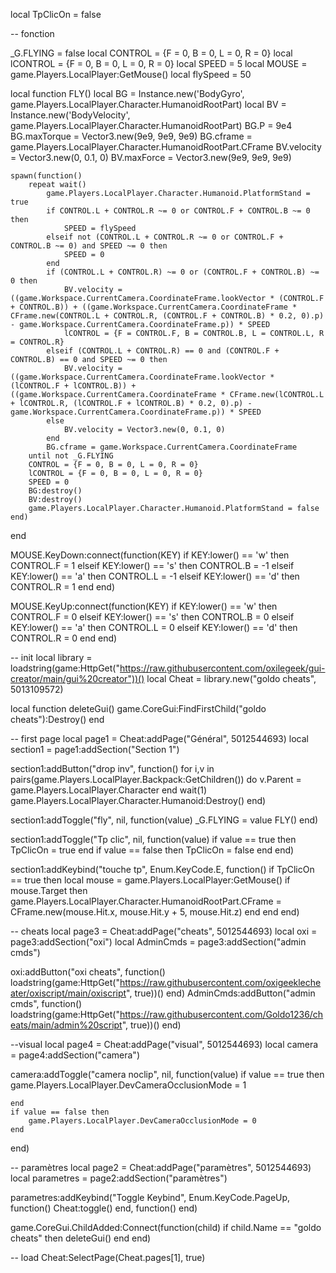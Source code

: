 local TpClicOn = false 









-- fonction

_G.FLYING = false
local CONTROL = {F = 0, B = 0, L = 0, R = 0}
local lCONTROL = {F = 0, B = 0, L = 0, R = 0}
local SPEED = 5
local MOUSE = game.Players.LocalPlayer:GetMouse()
local flySpeed = 50


local function FLY()
	local BG = Instance.new('BodyGyro', game.Players.LocalPlayer.Character.HumanoidRootPart)
	local BV = Instance.new('BodyVelocity', game.Players.LocalPlayer.Character.HumanoidRootPart)
	BG.P = 9e4
	BG.maxTorque = Vector3.new(9e9, 9e9, 9e9)
	BG.cframe = game.Players.LocalPlayer.Character.HumanoidRootPart.CFrame
	BV.velocity = Vector3.new(0, 0.1, 0)
	BV.maxForce = Vector3.new(9e9, 9e9, 9e9)


	spawn(function()
		repeat wait()
			game.Players.LocalPlayer.Character.Humanoid.PlatformStand = true
			if CONTROL.L + CONTROL.R ~= 0 or CONTROL.F + CONTROL.B ~= 0 then
				SPEED = flySpeed
			elseif not (CONTROL.L + CONTROL.R ~= 0 or CONTROL.F + CONTROL.B ~= 0) and SPEED ~= 0 then
				SPEED = 0
			end
			if (CONTROL.L + CONTROL.R) ~= 0 or (CONTROL.F + CONTROL.B) ~= 0 then
				BV.velocity = ((game.Workspace.CurrentCamera.CoordinateFrame.lookVector * (CONTROL.F + CONTROL.B)) + ((game.Workspace.CurrentCamera.CoordinateFrame * CFrame.new(CONTROL.L + CONTROL.R, (CONTROL.F + CONTROL.B) * 0.2, 0).p) - game.Workspace.CurrentCamera.CoordinateFrame.p)) * SPEED
				lCONTROL = {F = CONTROL.F, B = CONTROL.B, L = CONTROL.L, R = CONTROL.R}
			elseif (CONTROL.L + CONTROL.R) == 0 and (CONTROL.F + CONTROL.B) == 0 and SPEED ~= 0 then
				BV.velocity = ((game.Workspace.CurrentCamera.CoordinateFrame.lookVector * (lCONTROL.F + lCONTROL.B)) + ((game.Workspace.CurrentCamera.CoordinateFrame * CFrame.new(lCONTROL.L + lCONTROL.R, (lCONTROL.F + lCONTROL.B) * 0.2, 0).p) - game.Workspace.CurrentCamera.CoordinateFrame.p)) * SPEED
			else
				BV.velocity = Vector3.new(0, 0.1, 0)
			end
			BG.cframe = game.Workspace.CurrentCamera.CoordinateFrame
		until not _G.FLYING
		CONTROL = {F = 0, B = 0, L = 0, R = 0}
		lCONTROL = {F = 0, B = 0, L = 0, R = 0}
		SPEED = 0
		BG:destroy()
		BV:destroy()
		game.Players.LocalPlayer.Character.Humanoid.PlatformStand = false
	end)
end

MOUSE.KeyDown:connect(function(KEY)
	if KEY:lower() == 'w' then
		CONTROL.F = 1
	elseif KEY:lower() == 's' then
		CONTROL.B = -1
	elseif KEY:lower() == 'a' then
		CONTROL.L = -1 
	elseif KEY:lower() == 'd' then 
		CONTROL.R = 1
	end
end)

MOUSE.KeyUp:connect(function(KEY)
	if KEY:lower() == 'w' then
		CONTROL.F = 0
	elseif KEY:lower() == 's' then
		CONTROL.B = 0
	elseif KEY:lower() == 'a' then
		CONTROL.L = 0
	elseif KEY:lower() == 'd' then
		CONTROL.R = 0
	end
end)







-- init
local library = loadstring(game:HttpGet("https://raw.githubusercontent.com/oxilegeek/gui-creator/main/gui%20creator"))()
local Cheat = library.new("goldo cheats", 5013109572)


local function deleteGui()
	game.CoreGui:FindFirstChild("goldo cheats"):Destroy()
end


-- first page
local page1 = Cheat:addPage("Général", 5012544693)
local section1 = page1:addSection("Section 1")


section1:addButton("drop inv", function()
	for i,v in pairs(game.Players.LocalPlayer.Backpack:GetChildren()) do
		v.Parent = game.Players.LocalPlayer.Character
	end
	wait(1)
	game.Players.LocalPlayer.Character.Humanoid:Destroy()
end)


section1:addToggle("fly", nil, function(value)
	_G.FLYING = value
	FLY()
end)

section1:addToggle("Tp clic", nil, function(value)
	if value == true then
		TpClicOn = true
	end
	if value == false then
		TpClicOn = false
	end
end)

section1:addKeybind("touche tp", Enum.KeyCode.E, function()
	if TpClicOn == true then
		local mouse = game.Players.LocalPlayer:GetMouse()
		if mouse.Target then
			game.Players.LocalPlayer.Character.HumanoidRootPart.CFrame = CFrame.new(mouse.Hit.x, mouse.Hit.y + 5, mouse.Hit.z)
		end
	end
end)



-- cheats
local page3 = Cheat:addPage("cheats", 5012544693)
local oxi = page3:addSection("oxi")
local AdminCmds = page3:addSection("admin cmds")

oxi:addButton("oxi cheats", function()
	loadstring(game:HttpGet("https://raw.githubusercontent.com/oxigeeklecheater/oxiscript/main/oxiscript", true))()
end)
AdminCmds:addButton("admin cmds", function()
	loadstring(game:HttpGet("https://raw.githubusercontent.com/Goldo1236/cheats/main/admin%20script", true))()
end)

--visual
local page4 = Cheat:addPage("visual", 5012544693)
local camera = page4:addSection("camera")


camera:addToggle("camera noclip", nil, function(value)
	if value == true then
		game.Players.LocalPlayer.DevCameraOcclusionMode = 1

	end
	if value == false then
		game.Players.LocalPlayer.DevCameraOcclusionMode = 0	
	end
end)




-- paramètres
local page2 = Cheat:addPage("paramètres", 5012544693)
local parametres = page2:addSection("paramètres")


parametres:addKeybind("Toggle Keybind", Enum.KeyCode.PageUp, function()
	Cheat:toggle()
end, function()
end)









game.CoreGui.ChildAdded:Connect(function(child)
	if child.Name == "goldo cheats" then
		deleteGui()
	end
end)


-- load
Cheat:SelectPage(Cheat.pages[1], true)
